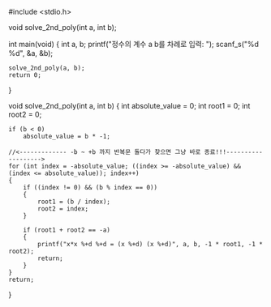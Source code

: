 #include <stdio.h>

void solve_2nd_poly(int a, int b);

int main(void) {
    int a, b;
    printf("정수의 계수 a b를 차례로 입력: ");
    scanf_s("%d %d", &a, &b);

    solve_2nd_poly(a, b);
    return 0;
}

void solve_2nd_poly(int a, int b)
{
    int absolute_value = 0;
    int root1 = 0;
    int root2 = 0;

    if (b < 0)
        absolute_value = b * -1;

    //<------------- -b ~ +b 까지 반복문 돌다가 찾으면 그냥 바로 종료!!!------------------->
    for (int index = -absolute_value; ((index >= -absolute_value) && (index <= absolute_value)); index++)
    {
        if ((index != 0) && (b % index == 0))
        {
            root1 = (b / index);
            root2 = index;
        }

        if (root1 + root2 == -a)
        {
            printf("x*x %+d %+d = (x %+d) (x %+d)", a, b, -1 * root1, -1 * root2);
            return;
        }
    }
    return;
}